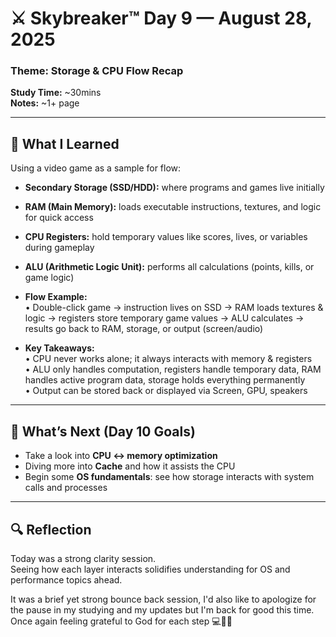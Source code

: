# ⚔️ Skybreaker™ Day 9 — August 28, 2025

### Theme: Storage & CPU Flow Recap
**Study Time:** ~30mins  
**Notes:** ~1+ page  

---

## 🧠 What I Learned

Using a video game as a sample for flow:
- **Secondary Storage (SSD/HDD):** where programs and games live initially  
- **RAM (Main Memory):** loads executable instructions, textures, and logic for quick access  
- **CPU Registers:** hold temporary values like scores, lives, or variables during gameplay  
- **ALU (Arithmetic Logic Unit):** performs all calculations (points, kills, or game logic)  

- **Flow Example:**  
  • Double-click game → instruction lives on SSD → RAM loads textures & logic → registers store temporary game values → ALU calculates → results go back to RAM, storage, or output (screen/audio)  

- **Key Takeaways:**  
  • CPU never works alone; it always interacts with memory & registers  
  • ALU only handles computation, registers handle temporary data, RAM handles active program data, storage holds everything permanently  
  • Output can be stored back or displayed via Screen, GPU, speakers  

---

## 🎯 What’s Next (Day 10 Goals)
- Take a look into **CPU ↔ memory optimization**  
- Diving more into **Cache** and how it assists the CPU
- Begin some **OS fundamentals**: see how storage interacts with system calls and processes
  

---

## 🔍 Reflection

Today was a strong clarity session.  
Seeing how each layer interacts solidifies understanding for OS and performance topics ahead.  

It was a brief yet strong bounce back session, I'd also like to apologize for the pause in my studying and my updates but I'm back for good this time.
Once again feeling grateful to God for each step 💻🙏🏾

